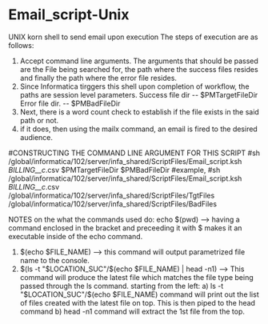 # Email_script-Unix
UNIX korn shell to send email upon execution
The steps of execution are as follows:

1. Accept command line arguments. The arguments that should be passed are the File being searched for, the path where the success files resides and finally the path where the error file resides. 
2. Since Informatica tirggers this shell upon completion of workflow, the paths are session level parameters. 
  Success file dir -- $PMTargetFileDir
  Error file dir.  -- $PMBadFileDir 
4. Next, there is a word count check to establish if the file exists in the said path or not.
5. if it does, then using the mailx command, an email is fired to the desired audience.

#CONSTRUCTING THE COMMAND LINE ARGUMENT FOR THIS SCRIPT
#sh /global/informatica/102/server/infa_shared/ScriptFiles/Email_script.ksh *BILLING__c*.csv $PMTargetFileDir $PMBadFileDir
#example,
#sh /global/informatica/102/server/infa_shared/ScriptFiles/Email_script.ksh *BILLING__c*.csv /global/informatica/102/server/infa_shared/ScriptFiles/TgtFiles /global/informatica/102/server/infa_shared/ScriptFiles/BadFiles

NOTES on the what the commands used do:
echo $(pwd) --> having a command enclosed in the bracket and preceeding it with $ makes it an executable inside of the echo command.
1) $(echo $FILE_NAME) --> this command will output parametrized file name to the console. 
2) $(ls -t "$LOCATION_SUC"/$(echo $FILE_NAME) | head -n1) --> This command will produce the latest file which matches the file       type being passed through the ls command.
starting from the left:
        a) ls -t "$LOCATION_SUC"/$(echo $FILE_NAME) command will print out the list of files created with the latest file on  top. This is then piped to the head command
        b) head -n1 command will extract the 1st file from the top.


